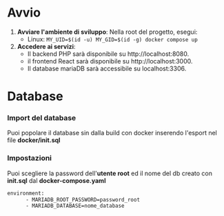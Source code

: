 # Avvio
1. **Avviare l'ambiente di sviluppo**: Nella root del progetto, esegui:
    - Linux: `MY_UID=$(id -u) MY_GID=$(id -g) docker compose up`
2. **Accedere ai servizi**:
    - Il backend PHP sarà disponibile su http://localhost:8080.
    - il frontend React sarà disponibile su http://localhost:3000.
    - Il database mariaDB sarà accessibile su localhost:3306.

# Database
### Import del database
Puoi popolare il database sin dalla build con docker inserendo l'esport nel file **docker/init.sql**

### Impostazioni
Puoi scegliere la password dell'**utente root** ed il nome del db creato con **init.sql** dal **docker-compose.yaml**
``` Dockerfile
environment:
      - MARIADB_ROOT_PASSWORD=password_root
      - MARIADB_DATABASE=nome_database
```